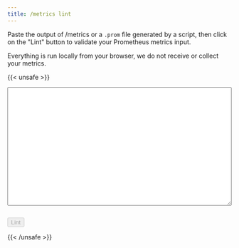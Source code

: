 ```yaml
---
title: /metrics lint
---
```


Paste the output of /metrics or a `.prom` file generated by a script, then click
on the "Lint" button to validate your Prometheus metrics input.

Everything is run locally from your browser, we do not receive or collect your
metrics.

{{< unsafe >}}

<script src="/wasm_exec.js"></script>

<script>
if (!WebAssembly.instantiateStreaming) {
    // polyfill
    WebAssembly.instantiateStreaming = async (resp, importObject) => {
        const source = await (await resp).arrayBuffer();
        return await WebAssembly.instantiate(source, importObject);
    };
}

const go = new Go();
WebAssembly.instantiateStreaming(fetch("/metriclint.wasm"),
        go.importObject).then((result) => {
           go.run(result.instance);
});

</script>
<textarea style="display:block; width: 100%; height: 20em; margin-bottom: 2em;" name="metricInput" id="metricInput"></textarea>
<button onClick="metriclint(metricInput.value);" id="runButton" disabled>Lint</button>
<div id="resultDiv"></div>
{{< /unsafe >}}

